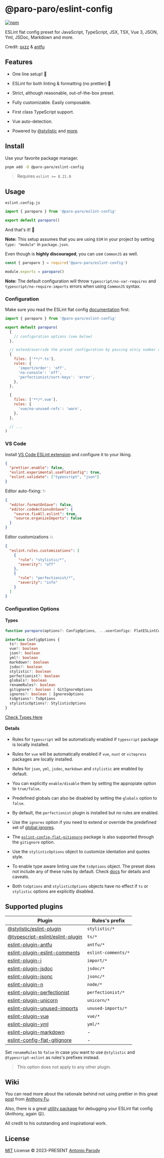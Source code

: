 # @paro-paro/eslint-config 

[![npm](https://img.shields.io/npm/v/@paro-paro/eslint-config.svg?color=a1b858)](https://npmjs.com/package/@paro-paro/eslint-config)

ESLint flat config preset for JavaScript, TypeScript, JSX, TSX, Vue 3, JSON, Yml, JSDoc, Markdown and more.

Credit: [sxzz](https://github.com/sxzz/eslint-config) & [antfu](https://github.com/antfu/eslint-config) 

## Features

* One line setup! :rocket:

* ESLint for both linting & formatting (no prettier) :wrench:

* Strict, although reasonable, out-of-the-box preset.

* Fully customizable. Easily composable.

* First class TypeScript support.

* Vue auto-detection.

* Powered by [@stylistic](https://eslint.style/) and [more](https://github.com/paro-paro/eslint-config#supported-plugins).

## Install

Use your favorite package manager.

```bash
pnpm add -D @paro-paro/eslint-config
``` 

> Requires `eslint >= 8.21.0`

## Usage

`eslint.config.js`

```js
import { paroparo } from '@paro-paro/eslint-config'

export default paroparo()
```

And that's it! :muscle:

**Note:** This setup assumes that you are using `ESM` in your project by setting `type: "module"` in `package.json`.

Even though is **highly discouraged**, you can use `CommonJS` as well.

```js
const { paroparo } = require('@paro-paro/eslint-config')

module.exports = paroparo()
```

**Note:** The default configuration will throw `typescript/no-var-requires` and `typescript/no-require-imports` errors when using `CommonJS` syntax.

### Configuration

Make sure you read the ESLint flat config [documentation](https://eslint.org/docs/latest/use/configure/configuration-files-new) first.

```js
import { paroparo } from '@paro-paro/eslint-config'

export default paroparo(
  {
    // configuration options (see below)
  },

  // extend/override the preset configuration by passing a(n)y number of flat config objects!
  {
    files: ['**/*.ts'],
    rules: {
      'import/order': 'off',
      'no-console': 'off',
      'perfectionist/sort-keys': 'error',
    },
  },

  {
    files: ['**/*.vue'],
    rules: {
      'vue/no-unused-refs': 'warn',
    },
  },

  // ...
)
```

### VS Code

Install [VS Code ESLint extension](https://marketplace.visualstudio.com/items?itemName=dbaeumer.vscode-eslint) and configure it to your liking.

```json
{
  "prettier.enable": false,
  "eslint.experimental.useFlatConfig": true,
  "eslint.validate": ["typescript", "json"]
}
```

Editor auto-fixing: :sparkles:

```json
{
  "editor.formatOnSave": false,
  "editor.codeActionsOnSave": {
    "source.fixAll.eslint": true,
    "source.organizeImports": false
  }
}
```

Editor customizations :boom:

```json
{
  "eslint.rules.customizations": [
    {
      "rule": "stylistic/*",
      "severity": "off"
    },
    {
      "rule": "perfectionist/*",
      "severity": "info"
    }
  ]
}
```

### Configuration Options

#### Types

```ts
function paroparo(options?: ConfigOptions, ...userConfigs: FlatESLintConfigItem[]): FlatESLintConfigItem[]

interface ConfigOptions {
  ts?: boolean
  vue?: boolean
  json?: boolean
  yml?: boolean
  markdown?: boolean
  jsdoc?: boolean
  stylistic?: boolean
  perfectionist?: boolean
  globals?: boolean
  renameRules?: boolean
  gitignore?: boolean | GitIgnoreOptions
  ignores?: boolean | IgnoresOptions
  tsOptions?: TsOptions
  stylisticOptions?: StylisticOptions
}
```

[Check Types Here](https://github.com/paro-paro/eslint-config/blob/main/src/types.ts)

#### Details

* Rules for `typescript` will be automatically enabled if `typescript` package is locally installed.

* Rules for `vue` will be automatically enabled if `vue`, `nuxt` or `vitepress` packages are locally installed.

* Rules for `json`, `yml`, `jsdoc`, `markdown` and `stylistic` are enabled by default.

* You can explicitly `enable/disable` them by setting the appropiate option to `true/false`.

* Predefined globals can also be disabled by setting the `globals` option to `false`.

* By default, the `perfectionist` plugin is installed but no rules are enabled.

* Use the `ignores` option if you need to extend or override the predefined set of [global ignores](https://github.com/paro-paro/eslint-config/blob/main/src/globs.ts).

* The [`eslint-config-flat-gitignore`](https://github.com/antfu/eslint-config-flat-gitignore) package is also supported through the `gitignore` option.

* Use the `stylisticOptions` object to customize identation and quotes style.

* To enable type aware linting use the `tsOptions` object. The preset does not include any of these rules by default. Check [docs](https://typescript-eslint.io/linting/typed-linting/) for details and caveats.

* Both `tsOptions` and `stylisticOptions` objects have no effect if `ts` or `stylistic` options are explicitly disabled.

## Supported plugins

| Plugin | Rules's prefix |
| --- | --- | 
| [@stylistic/eslint-plugin](https://eslint.style)                                            | `stylistic/*` |
| [@typescript-eslint/eslint-plugin](https://typescript-eslint.io)                            | `ts/*` |
| [eslint-plugin-antfu](https://github.com/antfu/eslint-plugin-antfu)                         | `antfu/*` |
| [eslint-plugin-eslint-comments](https://mysticatea.github.io/eslint-plugin-eslint-comments) | `eslint-comments/*` |
| [eslint-plugin-i](https://github.com/un-es/eslint-plugin-i)                                 | `import/*` |
| [eslint-plugin-jsdoc](https://github.com/gajus/eslint-plugin-jsdoc)                         | `jsdoc/*` |
| [eslint-plugin-jsonc](https://github.com/ota-meshi/eslint-plugin-jsonc)                     | `jsonc/*` |
| [eslint-plugin-n](https://github.com/eslint-community/eslint-plugin-n )                     | `node/*` |
| [eslint-plugin-perfectionist](https://eslint-plugin-perfectionist.azat.io)                  | `perfectionist/*` |
| [eslint-plugin-unicorn](https://github.com/sindresorhus/eslint-plugin-unicorn)              | `unicorn/*` |
| [eslint-plugin-unused-imports](https://github.com/sweepline/eslint-plugin-unused-imports)   | `unused-imports/*` |
| [eslint-plugin-vue](https://eslint.vuejs.org)                                               | `vue/*` |
| [eslint-plugin-yml](https://github.com/ota-meshi/eslint-plugin-yml)                         | `yml/*` |
| [eslint-plugin-markdown](https://github.com/eslint/eslint-plugin-markdown)                  | - |
| [eslint-config-flat-gitignore](https://github.com/antfu/eslint-config-flat-gitignore)       | - |

Set `renameRules` to `false` in case you want to use `@stylistic` and `@typescript-eslint` as rules's prefixes instead.

> This option does not apply to any other plugin.

## Wiki

You can read more about the rationale behind not using prettier in this great [post](https://antfu.me/posts/why-not-prettier) from [Anthony Fu](https://github.com/antfu).

Also, there is a great [utility package](https://www.npmjs.com/package/eslint-flat-config-viewer) for debugging your ESLint flat config (Anthony, again :astonished:).

All credit to his outstanding and inspirational work.

## License

[MIT](./LICENSE) License &copy; 2023-PRESENT [Antonio Parody](https://github.com/paro-paro)
